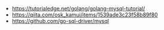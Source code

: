 - https://tutorialedge.net/golang/golang-mysql-tutorial/
- https://qiita.com/osk_kamui/items/1539ade3c23f58b89f80
- https://github.com/go-sql-driver/mysql
